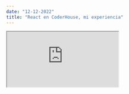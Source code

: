 ```yaml
---
date: "12-12-2022"
title: "React en CoderHouse, mi experiencia"
---
```

<iframe src="https://www.youtube.com/embed/TaqS3-P4y5M" allowfullscreen></iframe>
